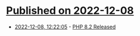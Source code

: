 # [Published on 2022-12-08](index.md)

* [2022-12-08, 12:22:05](https://news.ycombinator.com/item?id=33907096) - [PHP 8.2 Released](https://www.php.net/releases/8.2/en.php)
